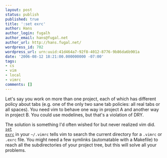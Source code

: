 ```yaml
---
layout: post
status: publish
published: true
title: ':set exrc'
author: Hans
author_login: fugalh
author_email: hans@fugal.net
author_url: http://hans.fugal.net/
wordpress_id: 702
wordpress_url: urn:uuid:41d464a7-92f8-4012-8776-9b86da6b901a
date: '2006-08-12 18:21:00.000000000 -07:00'
tags:
- cs
- vim
- local
- vimrc
comments: []
---
```

<p>Let's say you work on more than one project, each of which has different policy
about tabs (e.g. one of the only two sane tab policies: all real tabs or all
spaces). You need vim to behave one way in project A and another way in project
B. You could use modelines, but that's a violation of DRY.</p>

<p>The solution is something I'd often wished for but never realized vim did. <a href="http://vimdoc.sourceforge.net/htmldoc/starting.html#.vimrc"><code>set
exrc</code></a> in your <code>~/.vimrc</code> tells vim to search the current directory for a
<code>.vimrc</code> or <code>.exrc</code> file. You might need a few symlinks (automatable with a
Makefile) to reach all the subdirectories of your project tree, but this will
solve all your problems.</p>
